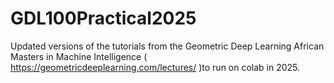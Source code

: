 # GDL100Practical2025
Updated versions of the tutorials from the Geometric Deep Learning African Masters in Machine Intelligence ( https://geometricdeeplearning.com/lectures/ )to run on colab in 2025.
